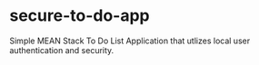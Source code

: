 # secure-to-do-app
Simple MEAN Stack To Do List Application that utlizes local user authentication and security.
